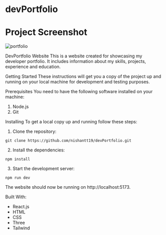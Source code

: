 
# devPortfolio

# Project Screenshot
![portfolio](https://user-images.githubusercontent.com/108404252/224499283-1b461081-b692-43d0-a0c2-f7ecf2e2af44.png)

DevPortfolio Website
This is a website created for showcasing my developer portfolio. It includes information about my skills, projects, experience and education.

Getting Started
These instructions will get you a copy of the project up and running on your local machine for development and testing purposes.

Prerequisites
You need to have the following software installed on your machine:

1. Node.js
2. Git

Installing
To get a local copy up and running follow these steps:

1. Clone the repository:


```
git clone https://github.com/nishantt19/devPortfolio.git
```

2. Install the dependencies:

```
npm install
```

3. Start the development server:

```
npm run dev
```
The website should now be running on http://localhost:5173.

Built With:
- React.js
- HTML
- CSS
- Three
- Tailwind
